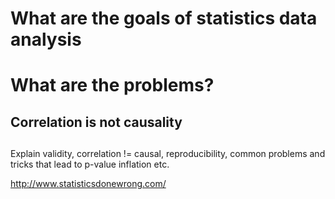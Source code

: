 # What are the goals of statistics data analysis



# What are the problems?


## Correlation is not causality 



## 


Explain validity, correlation != causal, reproducibility, common problems and tricks that lead to p-value inflation etc.



http://www.statisticsdonewrong.com/

